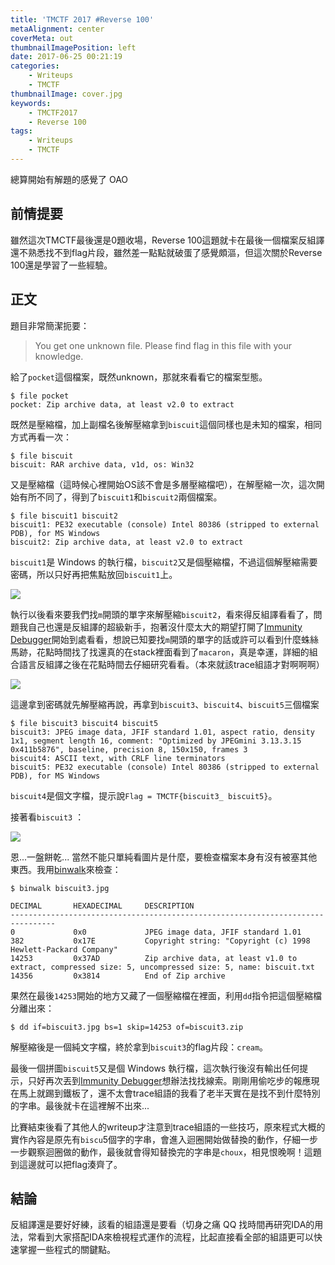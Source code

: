 ```yaml
---
title: 'TMCTF 2017 #Reverse 100'
metaAlignment: center
coverMeta: out
thumbnailImagePosition: left
date: 2017-06-25 00:21:19
categories:
	- Writeups
	- TMCTF
thumbnailImage: cover.jpg
keywords:
    - TMCTF2017
    - Reverse 100
tags:
    - Writeups
    - TMCTF
---
```

總算開始有解題的感覺了 OAO
<!-- more -->

## 前情提要

雖然這次TMCTF最後還是0題收場，Reverse 100這題就卡在最後一個檔案反組譯還不熟悉找不到flag片段，雖然差一點點就破蛋了感覺頗漚，但這次關於Reverse 100還是學習了一些經驗。

## 正文
題目非常簡潔扼要：
> You get one unknown file. Please find flag in this file with your knowledge.

給了`pocket`這個檔案，既然unknown，那就來看看它的檔案型態。

```
$ file pocket
pocket: Zip archive data, at least v2.0 to extract
```

既然是壓縮檔，加上副檔名後解壓縮拿到`biscuit`這個同樣也是未知的檔案，相同方式再看一次：

```
$ file biscuit
biscuit: RAR archive data, v1d, os: Win32
```

又是壓縮檔（這時候心裡開始OS該不會是多層壓縮檔吧），在解壓縮一次，這次開始有所不同了，得到了`biscuit1`和`biscuit2`兩個檔案。

```
$ file biscuit1 biscuit2
biscuit1: PE32 executable (console) Intel 80386 (stripped to external PDB), for MS Windows
biscuit2: Zip archive data, at least v2.0 to extract
```

`biscuit1`是 Windows 的執行檔，`biscuit2`又是個壓縮檔，不過這個解壓縮需要密碼，所以只好再把焦點放回`biscuit1`上。

![](biscuit1.png)

執行以後看來要我們找`m`開頭的單字來解壓縮`biscuit2`，看來得反組譯看看了，問題我自己也還是反組譯的超級新手，抱著沒什麼太大的期望打開了[Immunity Debugger](https://www.immunityinc.com/products/debugger/)開始到處看看，想說已知要找`m`開頭的單字的話或許可以看到什麼蛛絲馬跡，花點時間找了找還真的在stack裡面看到了`macaron`，真是幸運，詳細的組合語言反組譯之後在花點時間去仔細研究看看。（本來就該trace組語才對啊啊啊）

![](stack.png)

這邊拿到密碼就先解壓縮再說，再拿到`biscuit3`、`biscuit4`、`biscuit5`三個檔案

```
$ file biscuit3 biscuit4 biscuit5
biscuit3: JPEG image data, JFIF standard 1.01, aspect ratio, density 1x1, segment length 16, comment: "Optimized by JPEGmini 3.13.3.15 0x411b5876", baseline, precision 8, 150x150, frames 3
biscuit4: ASCII text, with CRLF line terminators
biscuit5: PE32 executable (console) Intel 80386 (stripped to external PDB), for MS Windows
```

`biscuit4`是個文字檔，提示說`Flag = TMCTF{biscuit3_ biscuit5}`。

接著看`biscuit3` ：

![](biscuit3.jpg)

恩...一盤餅乾...
當然不能只單純看圖片是什麼，要檢查檔案本身有沒有被塞其他東西。我用[binwalk](https://github.com/devttys0/binwalk)來檢查：
```
$ binwalk biscuit3.jpg

DECIMAL       HEXADECIMAL     DESCRIPTION
--------------------------------------------------------------------------------
0             0x0             JPEG image data, JFIF standard 1.01
382           0x17E           Copyright string: "Copyright (c) 1998 Hewlett-Packard Company"
14253         0x37AD          Zip archive data, at least v1.0 to extract, compressed size: 5, uncompressed size: 5, name: biscuit.txt
14356         0x3814          End of Zip archive
```

果然在最後`14253`開始的地方又藏了一個壓縮檔在裡面，利用`dd`指令把這個壓縮檔分離出來：

```
$ dd if=biscuit3.jpg bs=1 skip=14253 of=biscuit3.zip
```

解壓縮後是一個純文字檔，終於拿到`biscuit3`的flag片段：`cream`。

最後一個拼圖`biscuit5`又是個 Windows 執行檔，這次執行後沒有輸出任何提示，只好再次丟到[Immunity Debugger](https://www.immunityinc.com/products/debugger/)想辦法找找線索。剛剛用偷吃步的報應現在馬上就踢到鐵板了，還不太會trace組語的我看了老半天實在是找不到什麼特別的字串。最後就卡在這裡解不出來...

比賽結束後看了其他人的writeup才注意到trace組語的一些技巧，原來程式大概的實作內容是原先有`biscu`5個字的字串，會進入迴圈開始做替換的動作，仔細一步一步觀察迴圈做的動作，最後就會得知替換完的字串是`choux`，相見恨晚啊！這題到這邊就可以把flag湊齊了。

## 結論
反組譯還是要好好練，該看的組語還是要看（切身之痛 QQ
找時間再研究IDA的用法，常看到大家搭配IDA來檢視程式運作的流程，比起直接看全部的組語更可以快速掌握一些程式的關鍵點。